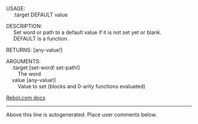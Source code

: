 USAGE:  
&nbsp;&nbsp;&nbsp;&nbsp;&nbsp;:target&nbsp;DEFAULT&nbsp;value  
  
DESCRIPTION:  
&nbsp;&nbsp;&nbsp;&nbsp;&nbsp;Set&nbsp;word&nbsp;or&nbsp;path&nbsp;to&nbsp;a&nbsp;default&nbsp;value&nbsp;if&nbsp;it&nbsp;is&nbsp;not&nbsp;set&nbsp;yet&nbsp;or&nbsp;blank.  
&nbsp;&nbsp;&nbsp;&nbsp;&nbsp;DEFAULT&nbsp;is&nbsp;a&nbsp;function&nbsp;.  
  
RETURNS:&nbsp;[any-value!]  
  
ARGUMENTS:  
&nbsp;&nbsp;&nbsp;&nbsp;:target&nbsp;[set-word!&nbsp;set-path!]  
&nbsp;&nbsp;&nbsp;&nbsp;&nbsp;&nbsp;&nbsp;&nbsp;The&nbsp;word  
&nbsp;&nbsp;&nbsp;&nbsp;value&nbsp;[any-value!]  
&nbsp;&nbsp;&nbsp;&nbsp;&nbsp;&nbsp;&nbsp;&nbsp;Value&nbsp;to&nbsp;set&nbsp;(blocks&nbsp;and&nbsp;0-arity&nbsp;functions&nbsp;evaluated)  

[Rebol.com docs](http://www.rebol.com/r3/docs/functions/default.html)
___
Above this line is autogenerated. Place user comments below.